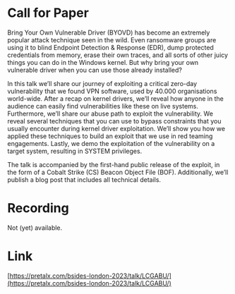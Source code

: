 # Call for Paper

Bring Your Own Vulnerable Driver (BYOVD) has become an extremely popular attack technique seen in the wild. Even ransomware groups are using it to blind Endpoint Detection & Response (EDR), dump protected credentials from memory, erase their own traces, and all sorts of other juicy things you can do in the Windows kernel. But why bring your own vulnerable driver when you can use those already installed?

In this talk we’ll share our journey of exploiting a critical zero-day vulnerability that we found VPN software, used by 40.000 organisations world-wide. After a recap on kernel drivers, we’ll reveal how anyone in the audience can easily find vulnerabilities like these on live systems. Furthermore, we’ll share our abuse path to exploit the vulnerability. We reveal several techniques that you can use to bypass constraints that you usually encounter during kernel driver exploitation. We’ll show you how we applied these techniques to build an exploit that we use in red teaming engagements. Lastly, we demo the exploitation of the vulnerability on a target system, resulting in SYSTEM privileges. 

The talk is accompanied by the first-hand public release of the exploit, in the form of a Cobalt Strike (CS) Beacon Object File (BOF). Additionally, we’ll publish a blog post that includes all technical details.

# Recording

Not (yet) available.

# Link

[https://pretalx.com/bsides-london-2023/talk/LCGABU/](https://pretalx.com/bsides-london-2023/talk/LCGABU/)